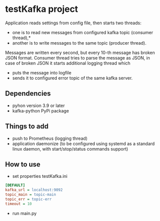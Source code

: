 # testKafka project

Application reads settings from config file, then starts two threads: 
* one is to read new messages from configured kafka topic (consumer thread),*
* another is to write messages to the same topic (producer thread). 

Messages are written every second, but every 10-th message has broken JSON format. Consumer thread tries to parse the message as JSON, in case of broken JSON it starts additional logging thread which
* puts the message into logfile 
* sends it to configured error topic of the same kafka server.

## Dependencies
* pyhon version 3.9 or later
* kafka-python PyPi package 

## Things to add
* push to Prometheus (logging thread)
* application daemonize (to be configured using systemd as a standard linux daemon, with start/stop/status commands support)

## How to use 
* set properties testKafka.ini
```ini
[DEFAULT]
kafka_url = localhost:9092
topic_main = topic-main
topic_err = topic-err
timeout = 10
```
* run main.py